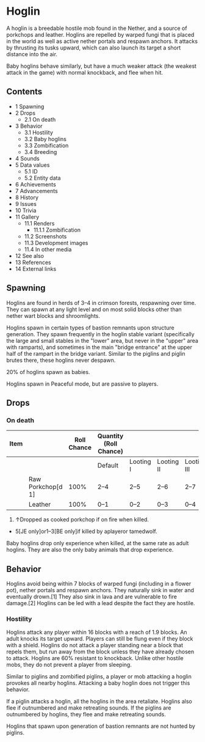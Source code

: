 # Hoglin
A hoglin is a breedable hostile mob found in the Nether, and a source of porkchops and leather. Hoglins are repelled by warped fungi that is placed in the world as well as active nether portals and respawn anchors. It attacks by thrusting its tusks upward, which can also launch its target a short distance into the air.

Baby hoglins behave similarly, but have a much weaker attack (the weakest attack in the game) with normal knockback, and flee when hit.

## Contents
- 1 Spawning
- 2 Drops
	- 2.1 On death
- 3 Behavior
	- 3.1 Hostility
	- 3.2 Baby hoglins
	- 3.3 Zombification
	- 3.4 Breeding
- 4 Sounds
- 5 Data values
	- 5.1 ID
	- 5.2 Entity data
- 6 Achievements
- 7 Advancements
- 8 History
- 9 Issues
- 10 Trivia
- 11 Gallery
	- 11.1 Renders
		- 11.1.1 Zombification
	- 11.2 Screenshots
	- 11.3 Development images
	- 11.4 In other media
- 12 See also
- 13 References
- 14 External links

## Spawning
Hoglins are found in herds of 3–4 in crimson forests, respawning over time. They can spawn at any light level and on most solid blocks other than nether wart blocks and shroomlights. 

Hoglins spawn in certain types of bastion remnants upon structure generation. They spawn frequently in the hoglin stable variant (specifically the large and small stables in the "lower" area, but never in the "upper" area with ramparts), and sometimes in the main "bridge entrance" at the upper half of the rampart in the bridge variant. Similar to the piglins and piglin brutes there, these hoglins never despawn.

20% of hoglins spawn as babies.

Hoglins spawn in Peaceful mode, but are passive to players.

## Drops
### On death
| Item |                   | Roll Chance | Quantity (Roll Chance) |           |            |             |
|------|-------------------|-------------|------------------------|-----------|------------|-------------|
|      |                   |             | Default                | Looting I | Looting II | Looting III |
|      | Raw Porkchop[d 1] | 100%        | 2–4                    | 2–5       | 2–6        | 2–7         |
|      | Leather           | 100%        | 0–1                    | 0–2       | 0–3        | 0–4         |

1. ↑Dropped as cooked porkchop if on fire when killed.

- 5‌[JE  only]or1–3‌[BE  only]if killed by aplayeror tamedwolf.

Baby hoglins drop only experience when killed, at the same rate as adult hoglins. They are also the only baby animals that drop experience.

## Behavior
Hoglins avoid being within 7 blocks of warped fungi (including in a flower pot), nether portals and respawn anchors. They naturally sink in water and eventually drown.[1] They also sink in lava and are vulnerable to fire damage.[2] Hoglins can be led with a lead despite the fact they are hostile.

### Hostility
Hoglins attack any player within 16 blocks with a reach of 1.9 blocks. An adult knocks its target upward. Players can still be flung even if they block with a shield. Hoglins do not attack a player standing near a block that repels them, but run away from the block unless they have already chosen to attack. Hoglins are 60% resistant to knockback. Unlike other hostile mobs, they do not prevent a player from sleeping.

Similar to piglins and zombified piglins, a player or mob attacking a hoglin provokes all nearby hoglins. Attacking a baby hoglin does not trigger this behavior.

If a piglin attacks a hoglin, all the hoglins in the area retaliate. Hoglins also flee if outnumbered and make retreating sounds. If the piglins are outnumbered by hoglins, they flee and make retreating sounds.

Hoglins that spawn upon generation of bastion remnants are not hunted by piglins.

